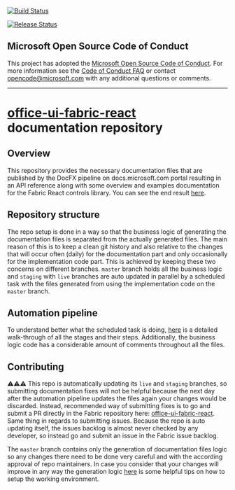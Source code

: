 [![Build Status](https://dev.azure.com/uifabric/fabricpublic/_apis/build/status/OUFR-dev-docs%20Update?branchName=master)](https://dev.azure.com/uifabric/fabricpublic/_build/latest?definitionId=107&branchName=master)

[![Release Status](https://vsrm.dev.azure.com/uifabric/_apis/public/Release/badge/cd9e4e13-b8db-429a-9c21-499bf1c98639/1/1)](https://dev.azure.com/uifabric/fabricpublic/_release?view=all&definitionId=1)

## Microsoft Open Source Code of Conduct

This project has adopted the [Microsoft Open Source Code of Conduct](https://opensource.microsoft.com/codeofconduct/).
For more information see the [Code of Conduct FAQ](https://opensource.microsoft.com/codeofconduct/faq/) or contact [opencode@microsoft.com](mailto:opencode@microsoft.com) with any additional questions or comments.

<hr>

# [office-ui-fabric-react](https://github.com/OfficeDev/office-ui-fabric-react) documentation repository

## Overview

This repository provides the necessary documentation files that are published by the DocFX pipeline on docs.microsoft.com portal resulting in an API reference along with some overview and examples documentation for the Fabric React controls library. You can see the end result [here](https://docs.microsoft.com/en-us/javascript/api/getstarted/getstartedpage?view=office-ui-fabric-react-latest).

## Repository structure

The repo setup is done in a way so that the business logic of generating the documentation files is separated from the actually generated files. The main reason of this is to keep a clean git history and also relative to the changes that will occur often (daily) for the documentation part and only occasionally for the implementation code part. This is achieved by keeping these two concerns on different branches. `master` branch holds all the business logic and `staging` with `live` branches are auto updated in parallel by a scheduled task with the files generated from using the implementation code on the `master` branch.

## Automation pipeline

To understand better what the scheduled task is doing, [here](dev-docs/PIPELINE_FLOW.md) is a detailed walk-through of all the stages and their steps. Additionally, the business logic code has a considerable amount of comments throughout all the files.

## Contributing

⚠️⚠️⚠️ This repo is automatically updating its `live` and `staging` branches, so submitting documentation fixes will not be helpful because the next day after the automation pipeline updates the files again your changes would be discarded. Instead, recommended way of submitting fixes is to go and submit a PR directly in the Fabric repository here: [office-ui-fabric-react](https://github.com/OfficeDev/office-ui-fabric-react). Same thing in regards to submitting issues. Because the repo is auto updating itself, the issues backlog is almost never checked by any developer, so instead go and submit an issue in the Fabric issue backlog.

The `master` branch contains only the generation of documentation files logic so any changes there need to be done very careful and with the according approval of repo maintainers. In case you consider that your changes will improve in any way the generation logic [here](dev-docs/CONTRIBUTING.md) is some helpful tips on how to setup the working environment.
